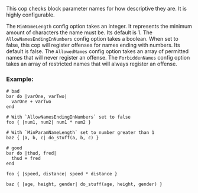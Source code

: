 This cop checks block parameter names for how descriptive they
are. It is highly configurable.

The `MinNameLength` config option takes an integer. It represents
the minimum amount of characters the name must be. Its default is 1.
The `AllowNamesEndingInNumbers` config option takes a boolean. When
set to false, this cop will register offenses for names ending with
numbers. Its default is false. The `AllowedNames` config option
takes an array of permitted names that will never register an
offense. The `ForbiddenNames` config option takes an array of
restricted names that will always register an offense.

### Example:
    # bad
    bar do |varOne, varTwo|
      varOne + varTwo
    end

    # With `AllowNamesEndingInNumbers` set to false
    foo { |num1, num2| num1 * num2 }

    # With `MinParamNameLength` set to number greater than 1
    baz { |a, b, c| do_stuff(a, b, c) }

    # good
    bar do |thud, fred|
      thud + fred
    end

    foo { |speed, distance| speed * distance }

    baz { |age, height, gender| do_stuff(age, height, gender) }